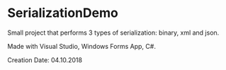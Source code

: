 # SerializationDemo

Small project that performs 3 types of serialization: binary, xml and json. 

Made with Visual Studio, Windows Forms App, C#. 

Creation Date: 04.10.2018
